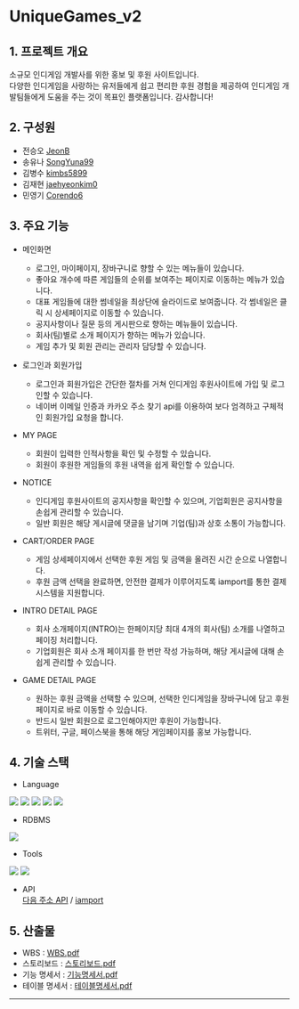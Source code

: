 # UniqueGames_v2
## 1. 프로젝트 개요 
소규모 인디게임 개발사를 위한 홍보 및 후원 사이트입니다. <br>
다양한 인디게임을 사랑하는 유저들에게 쉽고 편리한 후원 경험을 제공하여 인디게임 개발팀들에게 도움을 주는 것이 목표인 플랫폼입니다. 감사합니다!
<br>

## 2. 구성원
- 전승오 [JeonB](https://github.com/JeonB)
- 송유나 [SongYuna99](https://github.com/SongYuna99)
- 김병수 [kimbs5899](https://github.com/kimbs5899)
- 김재현 [jaehyeonkim0](https://github.com/jaehyeonkim0)
- 민영기 [Corendo6](https://github.com/Corendo6)

## 3. 주요 기능
* 메인화면
  - 로그인, 마이페이지, 장바구니로 향할 수 있는 메뉴들이 있습니다.
  - 좋아요 개수에 따른 게임들의 순위를 보여주는 페이지로 이동하는 메뉴가 있습니다.
  - 대표 게임들에 대한 썸네일을 최상단에 슬라이드로 보여줍니다. 각 썸네일은 클릭 시 상세페이지로 이동할 수 있습니다.
  - 공지사항이나 질문 등의 게시판으로 향하는 메뉴들이 있습니다.
  - 회사(팀)별로 소개 페이지가 향하는 메뉴가 있습니다.
  - 게임 추가 및 회원 관리는 관리자 담당할 수 있습니다.
  
* 로그인과 회원가입
  - 로그인과 회원가입은 간단한 절차를 거쳐 인디게임 후원사이트에 가입 및 로그인할 수 있습니다.
  - 네이버 이메일 인증과 카카오 주소 찾기 api를 이용하여 보다 엄격하고 구체적인 회원가입 요청을 합니다.

* MY PAGE
  - 회원이 입력한 인적사항을 확인 및 수정할 수 있습니다.
  - 회원이 후원한 게임들의 후원 내역을 쉽게 확인할 수 있습니다.
  
* NOTICE
  - 인디게임 후원사이트의 공지사항을 확인할 수 있으며, 기업회원은 공지사항을 손쉽게 관리할 수 있습니다.
  - 일반 회원은 해당 게시글에 댓글을 남기며 기업(팀)과 상호 소통이 가능합니다.
  
* CART/ORDER PAGE 
  - 게임 상세페이지에서 선택한 후원 게임 및 금액을 올려진 시간 순으로 나열합니다.
  - 후원 금액 선택을 완료하면, 안전한 결제가 이루어지도록 iamport를 통한 결제 시스템을 지원합니다.
  
* INTRO DETAIL PAGE
  - 회사 소개페이지(INTRO)는 한페이지당 최대 4개의 회사(팀) 소개를 나열하고 페이징 처리합니다.
  - 기업회원은 회사 소개 페이지를 한 번만 작성 가능하며, 해당 게시글에 대해 손쉽게 관리할 수 있습니다.
 
* GAME DETAIL PAGE
  - 원하는 후원 금액을 선택할 수 있으며, 선택한 인디게임을 장바구니에 담고 후원 페이지로 바로 이동할 수 있습니다.
  - 반드시 일반 회원으로 로그인해야지만 후원이 가능합니다.
  - 트위터, 구글, 페이스북을 통해 해당 게임페이지를 홍보 가능합니다.
  

## 4. 기술 스택
- Language
<div align="left">	
	  <img src="https://img.shields.io/badge/Java-007396?style=for-the-badge&logo=Java&logoColor=white" />
	  <img src="https://img.shields.io/badge/spring-6DB33F?style=for-the-badge&logo=spring&logoColor=white">
	  <img src="https://img.shields.io/badge/springboot-6DB33F?style=for-the-badge&logo=springboot&logoColor=white">
	  <img src="https://img.shields.io/badge/gradle-02303A?style=for-the-badge&logo=gradle&logoColor=white">
	  <img src="https://img.shields.io/badge/figma-F24E1E?style=for-the-badge&logo=figma&logoColor=white">
	<br>
</div>

- RDBMS
<div align="left">
	<img src="https://img.shields.io/badge/mysql-4479A1?style=for-the-badge&logo=mysql&logoColor=white">
	<br>
</div>

- Tools
<div align="left">
	<img src="https://img.shields.io/badge/intellijidea-000000?style=for-the-badge&logo=intellijidea&logoColor=white">
	<img src="https://img.shields.io/badge/github-181717?style=for-the-badge&logo=github&logoColor=white">
	<br>
</div>

- API
  <br>
  [다음 주소 API](https://postcode.map.daum.net/guide) / 
  [iamport](https://developers.portone.io/docs/ko/readme)
  <br>


## 5. 산출물
- WBS : [WBS.pdf](https://drive.google.com/file/d/1CZID4Nn8eTeDLU1TfCGUA9ujdoxoptzV/view?usp=drive_link)
- 스토리보드 : [스토리보드.pdf](https://drive.google.com/file/d/1Z0Iwofv6wRXfloiKwMg8gFqkro6q4_5M/view?usp=drive_link)
- 기능 명세서 : [기능명세서.pdf](https://drive.google.com/file/d/1_HaP738pKn89FJogmP2fSUB4EHCVIkD2/view?usp=drive_link)
- 테이블 명세서 : [테이블명세서.pdf](https://drive.google.com/file/d/1H0caimFuxPevm8wkdwTmyaNii050fVO-/view?usp=drive_link)

---

